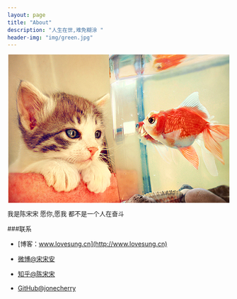```yaml
---
layout: page
title: "About"
description: "人生在世,难免糊涂 "
header-img: "img/green.jpg"
---
```



<center>
    <p><img src="img/aboutme.jpg" align="center"></p>
</center>
我是陈宋宋
愿你,愿我
都不是一个人在奋斗

###联系

- [博客：www.lovesung.cn](http://www.lovesung.cn)

- [微博@宋宋安](http://weibo.com/u/2099380252)

- [知乎@陈宋宋](https://www.zhihu.com/people/song-qian-1014)

- [GitHub@jonecherry](https://github.com/jonecherry)








